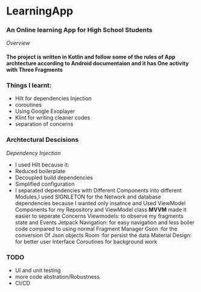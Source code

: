 # LearningApp
### An Online learning App for High School Students
*Overview*
#### The project is written in Kotlin and follow some of the rules of App archtecture according to Android documentaion and it has One activity with Three Fragments
### Things I learnt:
* Hilt for dependencies Injection
* coroutines
* Using Google Exoplayer 
* Klint for writing cleaner codes
* separation of concerns
### Archtectural Descisions
*Dependency Injection*
* I used Hilt because it:
* Reduced boilerplate
* Decoupled build dependencies
* Simplified configuration
* I separated dependencies with Different Components into different Modules,I used SIGNLETON for the Network and database dependencies because I wanted only insatnce and Used ViewModel Components for my Repository and ViewModel class
**MVVM** made it easier to seperate Concerns
Viewmodels: to observe my fragments state and Events
Jetpack Navigation: for easy navigation and less boiler code compared to using normal Fragment Manager
Gson :for the conversion Of Json objects 
Room :for persist the data
Material Design: for better user Interface
Coroutines for background work

### TODO
* UI and  unit testing
* more code abstration/Robustness
* CI/CD










